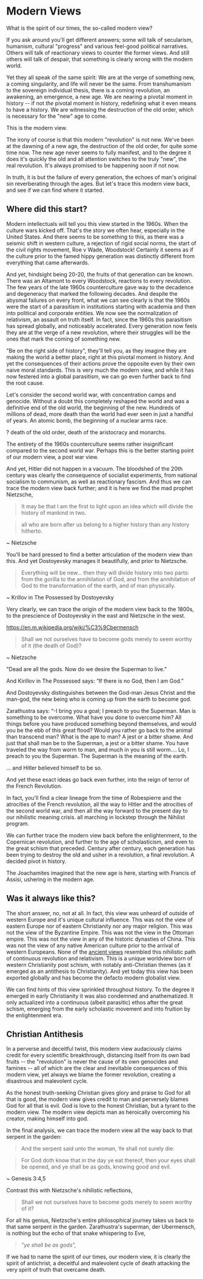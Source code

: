 # Modern Views

What is the spirit of our times, the so-called modern view?

If you ask around you'll get different answers; some will talk of secularism, humanism, cultural "progress" and various feel-good political narratives. Others will talk of reactionary views to counter the former views. And still others will talk of despair, that something is clearly wrong with the modern world. 

Yet they all speak of the same spirit:
We are at the verge of something new, a coming singularity, and life will never be the same.
From transhumanism to the sovereign individual thesis, there is a coming revolution, an awakening, an emergence, a new age. We are nearing a pivotal moment in history -- if not *the* pivotal moment in history, redefining what it even means to have a history.
We are witnessing the destruction of the old order, which is necessary for the "new" age to come.

This is the modern view.

The irony of course is that this modern "revolution" is not new. We've been at the dawning of a new age, the destruction of the old order, for quite some time now.
The new age never seems to fully manifest, and to the degree it does it's quickly the old and all attention switches to the truly "new", the real revolution. It's always promised to be happening soon if not now.

In truth, it is but the failure of every generation, the echoes of man's original sin reverberating through the ages. But let's trace this modern view back, and see if we can find where it started.




## Where did this start?

Modern intellectuals will tell you this view started in the 1960s. When the culture wars kicked off.
That's the story we often hear, especially in the United States.
And there seems to be something to this, as there was a seismic shift in western culture, a rejection of rigid social norms, the start of the civil rights movement, Roe v Wade, Woodstock!
Certainly it seems as if the culture prior to the famed hippy generation was distinctly different from everything that came afterwards.

And yet, hindsight being 20-20, the fruits of that generation can be known. There was an Altamont to every Woodstock, reactions to every revolution. The few years of the late 1960s counterculture gave way to the decadence and degeneracy that marked the following decades.
And despite the abysmal failures on every front, what we can see clearly is that the 1960s were the start of a parasitism in institutions starting with academia and then into political and corporate entities. We now see the normalization of relativism, an assault on truth itself.
In fact, since the 1960s this parasitism has spread globally, and noticeably accelerated. Every generation now feels they are at the verge of a new revolution, where their struggles will be the ones that mark the coming of something new. 

"Be on the right side of history", they'll tell you, as they imagine they are making the world a better place, right at this pivotal moment in history. And yet the consequences of their actions prove the opposite even by their own naive moral standards.
This is very much the modern view, and while it has now festered into a global parasitism, we can go even further back to find the root cause.

Let's consider the second world war, with concentration camps and genocide. Without a doubt this completely reshaped the world and was a definitive end of the old world, the beginning of the new.
Hundreds of millions of dead, more death than the world had ever seen in just a handful of years.
An atomic bomb, the beginning of a nuclear arms race.

? death of the old order, death of the aristocracy and monarchs.

The entirety of the 1960s counterculture seems rather insignificant compared to the second world war.
Perhaps this is the better starting point of our modern view, a post war view.

And yet, Hitler did not happen in a vacuum. The bloodshed of the 20th century was clearly the consequence of socialist experiments, from national socialism to communism, as well as reactionary fascism. And thus we can trace the modern view back further; and it is here we find the mad prophet Nietzsche,

> It may be that I am the first
> to light upon an idea which will
> divide the history of mankind in two.

> all who are born after us
> belong to a higher history
> than any history hitherto.

~ Nietzsche 

You'll be hard pressed to find a better articulation of the modern view than this. And yet Dostoyevsky manages it beautifully, and prior to Nietzsche.

> Everything will be new... 
> then they will divide history
> into two parts:
>  from the gorilla to the 
>  annihilation of God,
>  and from the annihilation of God
>  to the transformation of the earth,
>  and of man physically.

~ Krillov in The Possessed
by Dostoyevsky

Very clearly, we can trace the origin of the modern view back to the 1800s, to the prescience of Dostoyevsky in the east and Nietzsche in the west.



https://en.m.wikipedia.org/wiki/%C3%9Cbermensch


 
 
> Shall we not ourselves have to become gods merely to seem worthy of it (the death of God)?

~ Nietzsche 

"Dead are all the gods. Now do we desire the Superman to live.”

And Kirillov in The Possessed says: “If there is no God, then I am God.”

And Dostoyevsky distinguishes between the God-man Jesus Christ and the man-god, the new being who is coming up from the earth to become god.

Zarathustra says:
 “-I bring you a goal; I preach to you the Superman. Man is something to be overcome. What have you done to overcome him? All things before you have produced something beyond themselves, and would you be the ebb of this great flood? Would you rather go back to the animal than transcend man? What is  the ape to man? A jest or a bitter shame. And just that shall man be to the Superman, a jest or a bitter shame. You have traveled the way from worm to man, and much in you is still worm.... Lo, I preach to you the Superman. The Superman is the meaning of the earth.

... and Hitler believed himself to be so.


And yet these exact ideas go back even further, into the reign of terror of the French Revolution.

In fact, you'll find a clear lineage from the time of Robespierre and the atrocities of the French revolution, all the way to Hitler and the atrocities of the second world war, and then all the way forward to the present day to our nihilistic meaning crisis.
all marching in lockstep through 
 the Nihilist program.

We can further trace the modern view back
 before the enlightenment,
 to the Copernican revolution,
 and further 
 to the age of scholasticism,
 and even to the
 great schism
 that preceded.
Century after century, each generation has been trying to destroy the old and usher in a revolution, a final revolution. A decided pivot in history.

The Joachamites imagined that the new age is here, starting with Francis of Assisi, ushering in the modern age.



## Was it always like this?

The short answer, no, not at all. In fact, this view was unheard of outside of western Europe and it's unique cultural influence. This was not the view of eastern Europe nor of eastern Christianity nor any major religion. This was not the view of the Byzantine Empire. This was not the view in the Ottoman empire. This was not the view in any of the historic dynasties of China. 
This was not the view of any native American culture prior to the arrival of western Europeans.
None of the 
 [ancient views](../ancient-views/)
 resembled this nihilistic path of
 continuous revolution and relativism.
This is a unique worldview born of western Christianity post schism, with notably anti-Christian themes (as it emerged as an antithesis to Christianity). And yet today this view has been exported globally and has become the defacto modern globalist view.

We can find hints of this view sprinkled throughout history. To the degree it emerged in early Christianity it was also condemned and anathematized. It only actualized into a continuous (albeit parasitic) ethos after the great schism, emerging from the early scholastic movement and into fruition by the enlightenment era.


## Christian Antithesis 

In a perverse and deceitful twist, this modern view audaciously claims credit for every scientific breakthrough, distancing itself from its own bad fruits -- the "revolution" is never the cause of its own genocides and famines -- all of which are the clear and inevitable consequences of this modern view, yet always we blame the former revolution, creating a disastrous and malevolent cycle.

As the honest truth-seeking Christian gives glory and praise to God for all that is good, the modern view gives credit to man and perversely blames God for all that is evil.
God is love to the honest Christian, but a tyrant to the modern view.
The modern view depicts man as heroically overcoming his creator, making himself into god.


In the final analysis, we can trace the modern view all the way back
 to that serpent in the garden:
 
> And the serpent said unto the woman, Ye shall not surely die:

> For God doth know that in the day ye eat thereof, then your eyes shall be opened, and ye shall be as gods, knowing good and evil.

~ Genesis 3:4,5

Contrast this with Nietzsche's nihilistic reflections,

> Shall we not ourselves have to become gods merely to seem worthy of it?

For all his genius,
 Nietzsche's entire philosophical
 journey takes us
 back to that same serpent 
 in the garden.
Zarathustra's superman, der Ubermensch, is nothing but the echo of that snake whispering to Eve,

> *"ye shall be as gods",*

If we had to name the spirit of our times, our modern view, it is clearly the spirit of antichrist, a deceitful and malevolent cycle of death attacking the very spirit of truth that overcame death.








